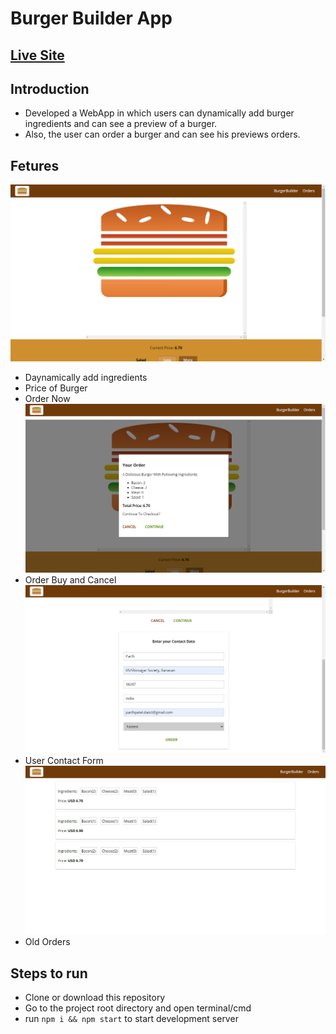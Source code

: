 # Burger Builder App

## [Live Site](http://my-burgerbuilder.netlify.app/, "Burger Builder App")
## Introduction
- Developed a WebApp in which users can dynamically add burger ingredients and can see a preview of a burger.
- Also, the user can order a burger and can see his previews orders.
## Fetures
![Burger builder](https://github.com/ppm143/AllProjectImages/blob/master/BurgerBuilder/burger1.png)
- Daynamically add ingredients
- Price of Burger
- Order Now
![Burger builder](https://github.com/ppm143/AllProjectImages/blob/master/BurgerBuilder/burger2.png)
- Order Buy and Cancel 
![Burger builder](https://github.com/ppm143/AllProjectImages/blob/master/BurgerBuilder/burger3.png)
- User Contact Form
![Burger builder](https://github.com/ppm143/AllProjectImages/blob/master/BurgerBuilder/burger4.png)
- Old Orders
## Steps to run
- Clone or download this repository
- Go to the project root directory and open terminal/cmd
- run ```npm i && npm start``` to start development server
